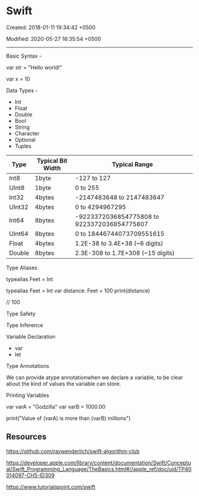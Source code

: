 # Swift

Created: 2018-01-11 19:34:42 +0500

Modified: 2020-05-27 16:35:54 +0500

---

Basic Syntax -

var str = "Hello world!"

var x = 10

Data Types -

- Int
- Float
- Double
- Bool
- String
- Character
- Optional
- Tuples

| **Type** | **Typical Bit Width** | **Typical Range**                           |
|---------|-------------------|--------------------------------------------|
| Int8     | 1byte                 | -127 to 127                                 |
| UInt8    | 1byte                 | 0 to 255                                    |
| Int32    | 4bytes                | -2147483648 to 2147483647                   |
| UInt32   | 4bytes                | 0 to 4294967295                             |
| Int64    | 8bytes                | -9223372036854775808 to 9223372036854775807 |
| UInt64   | 8bytes                | 0 to 18446744073709551615                   |
| Float    | 4bytes                | 1.2E-38 to 3.4E+38 (~6 digits)             |
| Double   | 8bytes                | 2.3E-308 to 1.7E+308 (~15 digits)          |

Type Aliases

typealias Feet = Int

typealias Feet = Int
var distance: Feet = 100
print(distance)

// 100

Type Safety

Type Inference

Variable Declaration

- var
- let

Type Annotations

We can provide atype annotationwhen we declare a variable, to be clear about the kind of values the variable can store.

Printing Variables

var varA = "Godzilla"
var varB = 1000.00

print("Value of (varA) is more than (varB) millions")

## Resources

<https://github.com/raywenderlich/swift-algorithm-club>

<https://developer.apple.com/library/content/documentation/Swift/Conceptual/Swift_Programming_Language/TheBasics.html#//apple_ref/doc/uid/TP40014097-CH5-ID309>

<https://www.tutorialspoint.com/swift>
